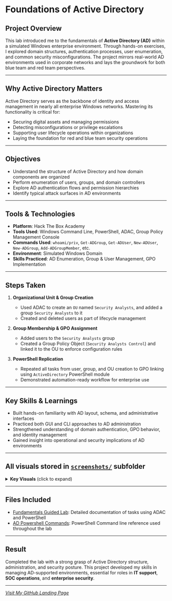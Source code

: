 # Foundations of Active Directory

## Project Overview
This lab introduced me to the fundamentals of **Active Directory (AD)** within a simulated Windows enterprise environment. Through hands-on exercises, I explored domain structures, authentication processes, user enumeration, and common security misconfigurations. The project mirrors real-world AD environments used in corporate networks and lays the groundwork for both blue team and red team perspectives.

---

## Why Active Directory Matters
Active Directory serves as the backbone of identity and access management in nearly all enterprise Windows networks. Mastering its functionality is critical for:
- Securing digital assets and managing permissions
- Detecting misconfigurations or privilege escalations
- Supporting user lifecycle operations within organizations
- Laying the foundation for red and blue team security operations

---

## Objectives
- Understand the structure of Active Directory and how domain components are organized  
- Perform enumeration of users, groups, and domain controllers  
- Explore AD authentication flows and permission hierarchies  
- Identify typical attack surfaces in AD environments

---

## Tools & Technologies
- **Platform**: Hack The Box Academy  
- **Tools Used**: Windows Command Line, PowerShell, ADAC, Group Policy Management Console  
- **Commands Used**: `whoami/priv`, `Get-ADGroup`, `Get-ADUser`, `New-ADUser`, `New-ADGroup`, `Add-ADGroupMember`, etc.  
- **Environment**: Simulated Windows Domain  
- **Skills Practiced**: AD Enumeration, Group & User Management, GPO Implementation

---

## Steps Taken

1. **Organizational Unit & Group Creation**
   - Used ADAC to create an `OU` named `Security Analysts`, and added a group `Security Analysts` to it  
   - Created and deleted users as part of lifecycle management

2. **Group Membership & GPO Assignment**
   - Added users to the `Security Analysts` group  
   - Created a Group Policy Object (`Security Analysts Control`) and linked it to the OU to enforce configuration rules

3. **PowerShell Replication**
   - Repeated all tasks from user, group, and OU creation to GPO linking using `ActiveDirectory` PowerShell module  
   - Demonstrated automation-ready workflow for enterprise use

---

## Key Skills & Learnings
- Built hands-on familiarity with AD layout, schema, and administrative interfaces  
- Practiced both GUI and CLI approaches to AD administration  
- Strengthened understanding of domain authentication, GPO behavior, and identity management  
- Gained insight into operational and security implications of AD environments


---

## All visuals stored in [`screenshots/`](screenshots/) subfolder

<details>
<summary><strong> Key Visuals</strong> (click to expand)</summary>

- **OU Creation**
  
![OU Creation](screenshots/create-ou-adac.png)
  
- **User Management**
  
![User Management](screenshots/add-user-adac.png)
  
- **Group Policy Applied**
  
![Group Policy Applied](screenshots/gpmc-password-policy-confirm.png)

</details>

---

## Files Included

- [Fundamentals Guided Lab](/Guided-Lab/AD-Fundamentals.md): Detailed documentation of tasks using ADAC and PowerShell  
- [AD Powershell Commands](/Guided-Lab/AD-Commands.md): PowerShell Command line reference used throughout the lab  

---

## Result
Completed the lab with a strong grasp of Active Directory structure, administration, and security posture. This project developed my skills in managing AD-supported environments, essential for roles in **IT support**, **SOC operations**, and **enterprise security**.

---

*[Visit My GitHub Landing Page](https://github.com/Jovaan-Whitton)*
